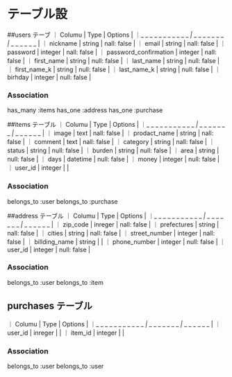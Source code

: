 # テーブル設
##users テーブ
｜ Columu                | Type            | Options       |
｜_ _ _ _ _ _ _ _ _ _ _ _|_ _ _ _ _ _ _ _ _|_ _ _ _ _ _ _  | 
｜ nickname              | string          | nall: false   |
｜ email                 | string          | nall: false   |
｜ password              | integer         | nall: false   |
｜ password_confirmation | integer         | nall: false   |
｜ first_name            | string          | null: false   |
｜ last_name             | string          | null: false   |
｜ first_name_k          | string          | null: false   |
｜ last_name_k           | string          | null: false   |
｜ birhday               | integer         | null: false   |

### Association

has_many :items
has_one :address
has_one :purchase

##items テーブル
｜ Columu                | Type            | Options       |
｜_ _ _ _ _ _ _ _ _ _ _ _|_ _ _ _ _ _ _ _ _|_ _ _ _ _ _ _  | 
｜ image                 | text            | nall: false   |
｜ prodact_name          | string          | nall: false   |
｜ comment               | text            | nall: false   |
｜ category              | string          | nall: false   |
｜ status                | string          | null: false   |
｜ burden                | string          | null: false   |
｜ area                  | string          | null: false   |
｜ days                  | datetime        | null: false   |
｜ money                 | integer         | null: false   |
｜ user_id               | integer         |               |

### Association

belongs_to :user
belongs_to :purchase

##address テーブル
｜ Columu                | Type            | Options       |
｜_ _ _ _ _ _ _ _ _ _ _ _|_ _ _ _ _ _ _ _ _|_ _ _ _ _ _ _  |
｜ zip_code              | inreger         | nall: false   |
｜ prefectures           | string          | nall: false   |
｜ cities                | string          | nall: false   |
｜ street_number         | integer         | nall: false   |
｜ billding_name         | string          |               |
｜ phone_number          | integer         | null: false   |
｜ user_id               | integer         | null: false   |

### Association

belongs_to :user
belongs_to :item

## purchases テーブル
｜ Columu                | Type            | Options       |
｜_ _ _ _ _ _ _ _ _ _ _ _|_ _ _ _ _ _ _ _ _|_ _ _ _ _ _ _  | 
｜ user_id               | inreger         |               |
｜ item_id               | integer         |               |

### Association
belongs_to :user
belongs_to :user